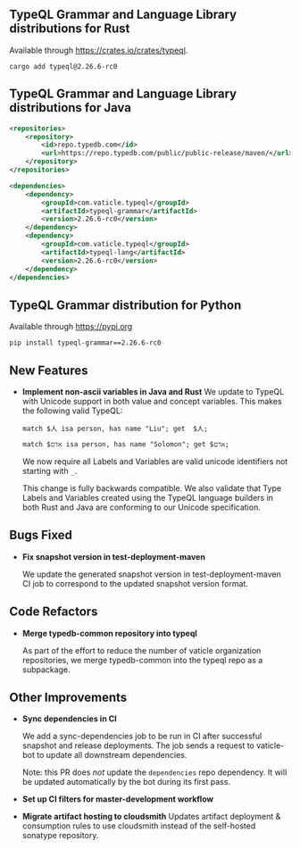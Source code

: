 
## TypeQL Grammar and Language Library distributions for Rust

Available through https://crates.io/crates/typeql.
```
cargo add typeql@2.26.6-rc0
```

## TypeQL Grammar and Language Library distributions for Java

```xml
<repositories>
    <repository>
        <id>repo.typedb.com</id>
        <url>https://repo.typedb.com/public/public-release/maven/</url>
    </repository>
</repositories>

<dependencies>
    <dependency>
        <groupId>com.vaticle.typeql</groupId>
        <artifactId>typeql-grammar</artifactId>
        <version>2.26.6-rc0</version>
    </dependency>
    <dependency>
        <groupId>com.vaticle.typeql</groupId>
        <artifactId>typeql-lang</artifactId>
        <version>2.26.6-rc0</version>
    </dependency>
</dependencies>
```

## TypeQL Grammar distribution for Python

Available through https://pypi.org

```
pip install typeql-grammar==2.26.6-rc0
```


## New Features
- **Implement non-ascii variables in Java and Rust**
  We update to TypeQL with Unicode support in both value and concept variables. This makes the following valid TypeQL:
  ```
  match $人 isa person, has name "Liu"; get  $人;
  ```
  ```
  match $אדם isa person, has name "Solomon"; get $אדם;
  ```
  
  We now require all Labels and Variables are valid unicode identifiers not starting with `_`.
  
  This change is fully backwards compatible. We also validate that Type Labels and Variables created using the TypeQL language builders in both Rust and Java are conforming to our Unicode specification.
  
  

## Bugs Fixed
- **Fix snapshot version in test-deployment-maven**
  
  We update the generated snapshot version in test-deployment-maven CI job to correspond to the updated snapshot version format.
  

## Code Refactors

- **Merge typedb-common repository into typeql**

  As part of the effort to reduce the number of vaticle organization repositories, we merge typedb-common into the typeql repo as a subpackage.


## Other Improvements
- **Sync dependencies in CI**
  
  We add a sync-dependencies job to be run in CI after successful snapshot and release deployments. The job sends a request to vaticle-bot to update all downstream dependencies.
  
  Note: this PR does _not_ update the `dependencies` repo dependency. It will be updated automatically by the bot during its first pass.
  
- **Set up CI filters for master-development workflow**

- **Migrate artifact hosting to cloudsmith**
  Updates artifact deployment & consumption rules to use cloudsmith instead of the self-hosted sonatype repository.
  
  
  
  
    

